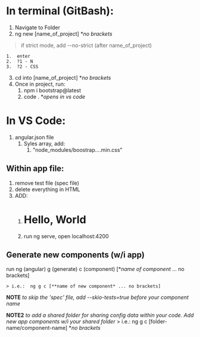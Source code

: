 # In terminal (GitBash):

1.  Navigate to Folder
2.  ng new [name_of_project] **no brackets*
   >if strict mode, add --no-strict (after name_of_project)

    1.  enter
    2.  ?1 - N
    3.  ?2 - CSS
3.  cd into [name_of_project] **no brackets*
4.  Once in project, run:
    1.  npm i bootstrap@latest 
    2.  code .    **opens in vs code*


# In VS Code:

1.  angular.json file
    1.  Syles array, add:
        1.  "node_modules/boostrap....min.css"

## Within app file:

1.  remove test file (spec file)
2.  delete everything in HTML
3.  ADD:
    1.  <h1>Hello, World</h1>
    2.  run ng serve, open localhost:4200

## Generate new components (w/i app)

run ng (angular) g (generate) c (component) [**name of component* ... no brackets]

    > i.e.:  ng g c [**name of new component* ... no brackets]

**NOTE** *to skip the 'spec' file, add --skio-tests=true before your component name*

**NOTE2** *to add a shared folder for sharing config data within your code.  Add new app components w/i your shared folder*
    > i.e.: ng g c [folder-name/component-name]  **no brackets*